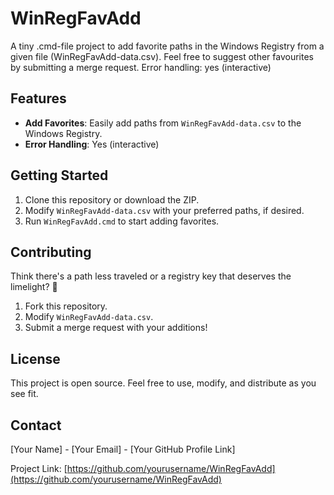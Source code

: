 # WinRegFavAdd
A tiny .cmd-file project to add favorite paths in the Windows Registry from a given file (WinRegFavAdd-data.csv). Feel free to suggest other favourites by submitting a merge request. Error handling: yes (interactive) 

## Features

- **Add Favorites**: Easily add paths from `WinRegFavAdd-data.csv` to the Windows Registry.
- **Error Handling**: Yes (interactive)

## Getting Started

1. Clone this repository or download the ZIP.
2. Modify `WinRegFavAdd-data.csv` with your preferred paths, if desired.
3. Run `WinRegFavAdd.cmd` to start adding favorites.

## Contributing

Think there's a path less traveled or a registry key that deserves the limelight? 🌟

1. Fork this repository.
2. Modify `WinRegFavAdd-data.csv`.
3. Submit a merge request with your additions!

## License

This project is open source. Feel free to use, modify, and distribute as you see fit.

## Contact

[Your Name] - [Your Email] - [Your GitHub Profile Link]

Project Link: [https://github.com/yourusername/WinRegFavAdd](https://github.com/yourusername/WinRegFavAdd)
